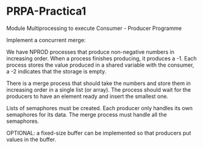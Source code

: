 # PRPA-Practica1
Module Multiprocessing to execute Consumer - Producer Programme

Implement a concurrent merge:

We have NPROD processes that produce non-negative numbers in increasing order. When a process finishes producing, it produces a -1. Each process stores the value produced in a shared variable with the consumer, a -2 indicates that the storage is empty.

There is a merge process that should take the numbers and store them in increasing order in a single list (or array). The process should wait for the producers to have an element ready and insert the smallest one.

Lists of semaphores must be created. Each producer only handles its own semaphores for its data. The merge process must handle all the semaphores.

OPTIONAL: a fixed-size buffer can be implemented so that producers put values in the buffer.
